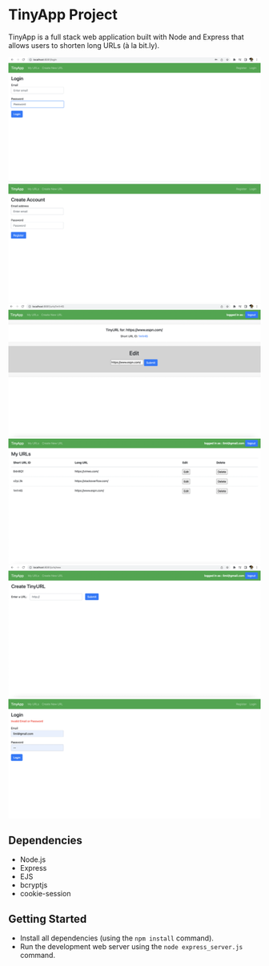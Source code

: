 # TinyApp Project

TinyApp is a full stack web application built with Node and Express that allows users to shorten long URLs (à la bit.ly).


!["Login"](./docs/login.png)
!["Register"](./docs/register.png)
!["Edit URLs"](./docs/editUrl.png)
!["URL List"](./docs/urlList.png)
!["Create URL"](./docs/createUrl.png)
!["Invalid Email or Password"](./docs/Error.png)

## Dependencies

- Node.js
- Express
- EJS
- bcryptjs
- cookie-session

## Getting Started

- Install all dependencies (using the `npm install` command).
- Run the development web server using the `node express_server.js` command.